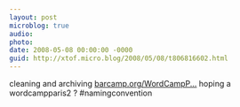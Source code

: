 ```yaml
---
layout: post
microblog: true
audio: 
photo: 
date: 2008-05-08 00:00:00 -0000
guid: http://xtof.micro.blog/2008/05/08/t806816602.html
---
```

cleaning and archiving [barcamp.org/WordCampP...](http://barcamp.org/WordCampParis) hoping a wordcampparis2 ? #namingconvention
